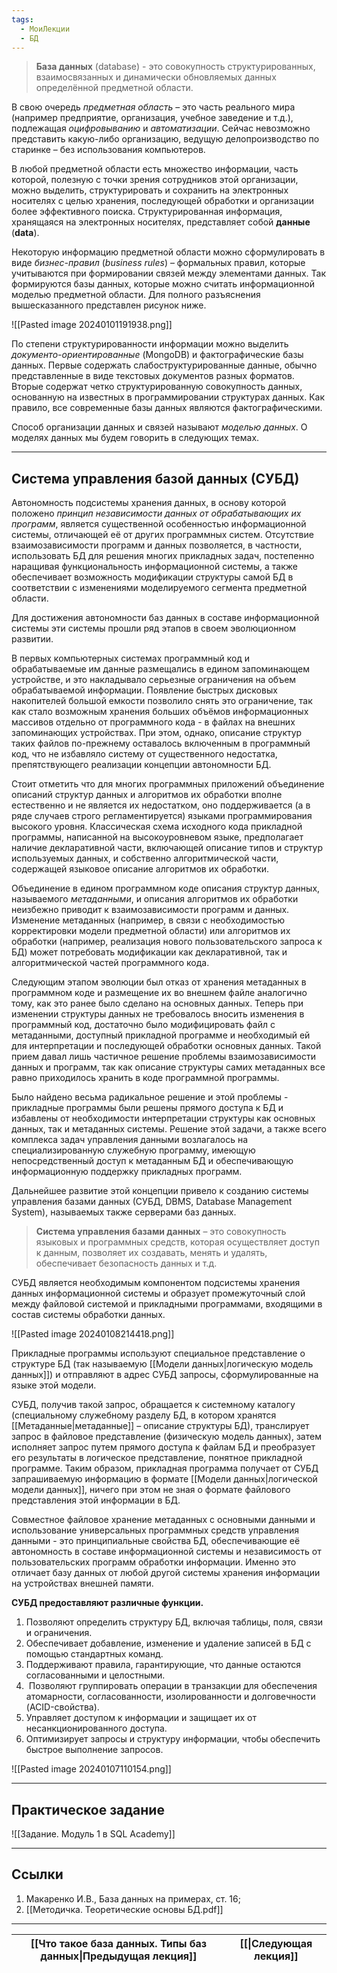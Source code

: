 ```yaml
---
tags:
  - МоиЛекции
  - БД
---
```

> **База данных** (database) - это совокупность структурированных, взаимосвязанных и динамически обновляемых данных определённой предметной области.

В свою очередь *предметная область* – это часть реального мира (например предприятие, организация, учебное заведение и т.д.), подлежащая *оцифровыванию* и *автоматизации*. Сейчас невозможно представить какую-либо организацию, ведущую делопроизводство по старинке – без использования компьютеров.

В любой предметной области есть множество информации, часть которой, полезную с точки зрения сотрудников этой организации, можно выделить, структурировать и сохранить на электронных носителях с целью хранения, последующей обработки и организации более эффективного поиска. Структурированная информация, хранящаяся на электронных носителях, представляет собой **данные** (**data**).

Некоторую информацию предметной области можно сформулировать в виде *бизнес-правил* (*business rules*) – формальных правил, которые учитываются при формировании связей между элементами данных. Так формируются базы данных, которые можно считать информационной моделью предметной области. Для полного разъяснения вышесказанного представлен рисунок ниже.

![[Pasted image 20240101191938.png]]

По степени структурированности информации можно выделить *документо-ориентированные* (MongoDB) и фактографические базы данных. Первые содержать слабоструктурированные данные, обычно представленные в виде текстовых документов разных форматов. Вторые содержат четко структурированную совокупность данных, основанную на известных в программировании структурах данных. Как правило, все современные базы данных являются фактографическими. 

Способ организации данных и связей называют *моделью данных*. О моделях данных мы будем говорить в следующих темах.

---
## Система управления базой данных (СУБД)

Автономность подсистемы хранения данных, в основу которой положено *принцип независимости данных от обрабатывающих их программ*, является существенной особенностью информационной системы, отличающей её от других программных систем. Отсутствие взаимозависимости программ и данных позволяется, в частности, использовать БД для решения многих прикладных задач, постепенно наращивая функциональность информационной системы, а также обеспечивает возможность модификации структуры самой БД в соответствии с изменениями моделируемого сегмента предметной области.

Для достижения автономности баз данных в составе информационной системы эти системы прошли ряд этапов в своем эволюционном развитии.

В первых компьютерных системах программный код и обрабатываемые им данные размещались в едином запоминающем устройстве, и это накладывало серьезные ограничения на объем обрабатываемой информации. Появление быстрых дисковых накопителей большой емкости позволило снять это ограничение, так как стало возможным хранения больших объёмов информационных массивов отдельно от программного кода - в файлах на внешних запоминающих устройствах. При этом, однако, описание структур таких файлов по-прежнему оставалось включенным в программный код, что не избавляло систему от существенного недостатка, препятствующего реализации концепции автономности БД.  

Стоит отметить что для многих программных приложений объединение описаний структур данных и алгоритмов их обработки вполне естественно и не является их недостатком, оно поддерживается (а в ряде случаев строго регламентируется) языками программирования высокого уровня. Классическая схема исходного кода прикладной программы, написанной на высокоуровневом языке, предполагает наличие декларативной части, включающей описание типов и структур используемых данных, и собственно алгоритмической части, содержащей языковое описание алгоритмов их обработки. 

Объединение в едином программном коде описания структур данных, называемого *метаданными*, и описания алгоритмов их обработки неизбежно приводит к взаимозависимости программ и данных. Изменение метаданных (например, в связи с необходимостью корректировки модели предметной области) или алгоритмов их обработки (например, реализация нового пользовательского запроса к БД) может потребовать модификации как декларативной, так и алгоритмической частей программного кода.

Следующим этапом эволюции был отказ от хранения метаданных в программном коде и размещение их во внешнем файле аналогично тому, как это ранее было сделано на основных данных. Теперь при изменении структуры данных не требовалось вносить изменения в программный код, достаточно было модифицировать файл с метаданными, доступный прикладной программе и необходимый ей для интерпретации и последующей обработки основных данных. Такой прием давал лишь частичное решение проблемы взаимозависимости данных и программ, так как описание структуры самих метаданных все равно приходилось хранить в коде программной программы. 

Было найдено весьма радикальное решение и этой проблемы - прикладные программы были решены прямого доступа к БД и избавлены от необходимости интерпретации структуры как основных данных, так и метаданных системы. Решение этой задачи, а также всего комплекса задач управления данными возлагалось на специализированную служебную программу, имеющую непосредственный доступ к метаданным БД и обеспечивающую информационную поддержку прикладных программ.

Дальнейшее развитие этой концепции привело к созданию системы управления базами данных (СУБД, DBMS, Database Management System), называемых также серверами баз данных.

> **Система управления базами данных** – это совокупность языковых и программных средств, которая осуществляет доступ к данным, позволяет их создавать, менять и удалять, обеспечивает безопасность данных и т.д.

СУБД является необходимым компонентом подсистемы хранения данных информационной системы и образует промежуточный слой между файловой системой и прикладными программами, входящими в состав системы обработки данных.

![[Pasted image 20240108214418.png]]

Прикладные программы используют специальное представление о структуре БД (так называемую [[Модели данных|логическую модель данных]]) и отправляют в адрес СУБД запросы, сформулированные на языке этой модели. 

СУБД, получив такой запрос, обращается к системному каталогу (специальному служебному разделу БД, в котором хранятся [[Метаданные|метаданные]] – описание структуры БД), транслирует запрос в файловое представление (физическую модель данных), затем исполняет запрос путем прямого доступа к файлам БД и преобразует его результаты в логическое представление, понятное прикладной программе. Таким образом, прикладная программа получает от СУБД запрашиваемую информацию в формате [[Модели данных|логической модели данных]], ничего при этом не зная о формате файлового представления этой информации в БД.

Совместное файловое хранение метаданных с основными данными и использование универсальных программных средств управления данными - это принципиальные свойства БД, обеспечивающие её автономность в составе информационной системы и независимость от пользовательских программ обработки информации. Именно это отличает базу данных от любой другой системы хранения информации на устройствах внешней памяти.

**СУБД предоставляют различные функции.**

1. Позволяют определить структуру БД, включая таблицы, поля, связи и ограничения.
2. Обеспечивает добавление, изменение и удаление записей в БД с помощью стандартных команд.
3. Поддерживают правила, гарантирующие, что данные остаются согласованными и целостными.
4.  Позволяют группировать операции в транзакции для обеспечения атомарности, согласованности, изолированности и долговечности (ACID-свойства).
5. Управляет доступом к информации и защищает их от несанкционированного доступа.
6. Оптимизирует запросы и структуру информации, чтобы обеспечить быстрое выполнение запросов.

![[Pasted image 20240107110154.png]]


---
## Практическое задание

![[Задание. Модуль 1 в SQL Academy]]

---
## Ссылки

1. Макаренко И.В., База данных на примерах, ст. 16;
2. [[Методичка. Теоретические основы БД.pdf]]

---

| [[Что такое база данных. Типы баз данных\|Предыдущая лекция]] | [[\|Следующая лекция]] |
| ------------------------------------------------------------- | ---------------------- |

